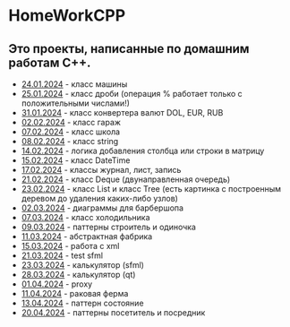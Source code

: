 # HomeWorkCPP
## Это проекты, написанные по домашним работам C++.
- [24.01.2024](24.01.2024) - класс машины
- [25.01.2024](25.01.2024) - класс дроби (операция % работает только с положительными числами!)
- [31.01.2024](31.01.2024) - класс конвертера валют DOL, EUR, RUB
- [02.02.2024](02.02.2024) - класс гараж
- [07.02.2024](07.02.2024) - класс школа
- [08.02.2024](08.02.2024) - класс string
- [14.02.2024](14.02.2024) - логика добавления столбца или строки в матрицу
- [15.02.2024](15.02.2024) - класс DateTime
- [17.02.2024](17.02.2024) - классы журнал, лист, запись
- [21.02.2024](21.02.2024) - класс Deque (двунаправленная очередь)
- [23.02.2024](23.02.2024) - класс List и класс Tree (есть картинка с построенным деревом до удаления каких-либо узлов)
- [02.03.2024](02.03.2024) - диаграммы для барбершопа
- [07.03.2024](07.03.2024) - класс холодильника
- [09.03.2024](09.03.2024) - паттерны строитель и одиночка
- [11.03.2024](11.03.2024) - абстрактная фабрика
- [15.03.2024](15.03.2024) - работа с xml
- [21.03.2024](21.03.2024) - test sfml
- [23.03.2024](23.03.2024) - калькулятор (sfml)
- [28.03.2024](28.03.2024) - калькулятор (qt)
- [01.04.2024](01.04.2024) - proxy
- [11.04.2024](11.04.2024) - раковая ферма
- [13.04.2024](13.04.2024) - паттерн состояние
- [20.04.2024](20.04.2024) - паттерны посетитель и посредник
